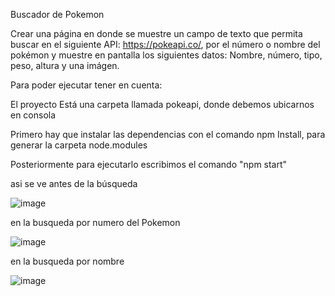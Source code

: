 Buscador de Pokemon


Crear una página en donde se muestre un campo de texto que permita buscar en el
siguiente API: https://pokeapi.co/, por el número o nombre del pokémon y muestre en
pantalla los siguientes datos: Nombre, número, tipo, peso, altura y una imágen.


Para poder ejecutar tener en cuenta:

El proyecto Está una carpeta llamada pokeapi, donde debemos ubicarnos en consola

Primero hay que instalar las dependencias con el comando npm Install, para generar la carpeta node.modules

Posteriormente para ejecutarlo escribimos el comando "npm start"


asi se ve antes de la búsqueda 

![image](https://user-images.githubusercontent.com/96093773/204944095-2ef95fdc-9cd7-4be9-b4d7-f6063b0a656a.png)


en la busqueda por numero del Pokemon

![image](https://user-images.githubusercontent.com/96093773/204944250-273fd0de-3720-4f72-9448-4af394d59be4.png)

en la busqueda por nombre 

![image](https://user-images.githubusercontent.com/96093773/204944464-cf3f36a4-5201-4cb6-ab8e-6da7770a712a.png)




